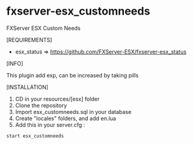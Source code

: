 # fxserver-esx_customneeds
FXServer ESX Custom Needs

[REQUIREMENTS]

- esx_status => https://github.com/FXServer-ESX/fxserver-esx_status

[INFO]

This plugin add exp, can be increased by taking pills

[INSTALLATION]

1) CD in your resources/[esx] folder
2) Clone the repository
3) Import esx_customneeds.sql in your database
4) Create "locales" folders, and add en.lua
5) Add this in your server.cfg :

```
start esx_customneeds
```
